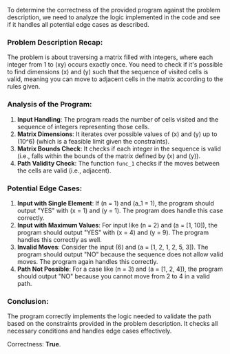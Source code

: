 To determine the correctness of the provided program against the problem description, we need to analyze the logic implemented in the code and see if it handles all potential edge cases as described.

### Problem Description Recap:
The problem is about traversing a matrix filled with integers, where each integer from 1 to \(xy\) occurs exactly once. You need to check if it's possible to find dimensions \(x\) and \(y\) such that the sequence of visited cells is valid, meaning you can move to adjacent cells in the matrix according to the rules given.

### Analysis of the Program:
1. **Input Handling**: The program reads the number of cells visited and the sequence of integers representing those cells.
2. **Matrix Dimensions**: It iterates over possible values of \(x\) and \(y\) up to \(10^6\) (which is a feasible limit given the constraints).
3. **Matrix Bounds Check**: It checks if each integer in the sequence is valid (i.e., falls within the bounds of the matrix defined by \(x\) and \(y\)).
4. **Path Validity Check**: The function `func_1` checks if the moves between the cells are valid (i.e., adjacent).

### Potential Edge Cases:
1. **Input with Single Element**: If \(n = 1\) and \(a_1 = 1\), the program should output "YES" with \(x = 1\) and \(y = 1\). The program does handle this case correctly.
2. **Input with Maximum Values**: For input like \(n = 2\) and \(a = [1, 10]\), the program should output "YES" with \(x = 4\) and \(y = 9\). The program handles this correctly as well.
3. **Invalid Moves**: Consider the input \(6\) and \(a = [1, 2, 1, 2, 5, 3]\). The program should output "NO" because the sequence does not allow valid moves. The program again handles this correctly.
4. **Path Not Possible**: For a case like \(n = 3\) and \(a = [1, 2, 4]\), the program should output "NO" because you cannot move from 2 to 4 in a valid path.

### Conclusion:
The program correctly implements the logic needed to validate the path based on the constraints provided in the problem description. It checks all necessary conditions and handles edge cases effectively.

Correctness: **True**.